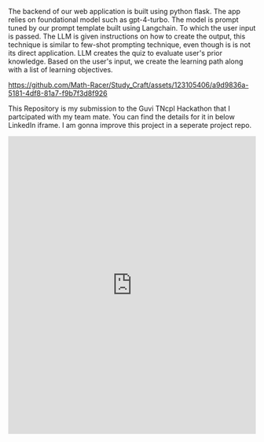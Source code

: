 The backend of our web application is built using python flask. The app relies on foundational model such as gpt-4-turbo. The model is prompt tuned by our prompt template built using Langchain. To which the user input is passed. The LLM is given instructions on how to create the output, this technique is similar to few-shot prompting technique, even though is is not its direct application. LLM creates the quiz to evaluate user's prior knowledge. Based on the user's input, we create the learning path along with a list of learning objectives. 




https://github.com/Math-Racer/Study_Craft/assets/123105406/a9d9836a-5181-4df8-81a7-f9b7f3d8f926



This Repository is my submission to the Guvi TNcpl Hackathon that I partcipated with my team mate. You can find the details for it in below LinkedIn iframe. I am gonna improve this project in a seperate project repo. 
<iframe src="https://www.linkedin.com/embed/feed/update/urn:li:ugcPost:7186048747674447873" height="607" width="504" frameborder="0" allowfullscreen="" title="Embedded post"></iframe>

